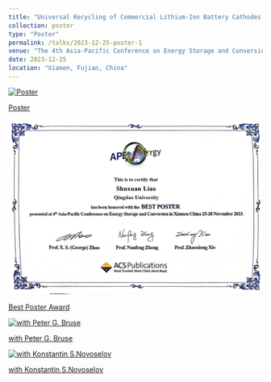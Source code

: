 ```yaml
---
title: "Universal Recycling of Commercial Lithium-Ion Battery Cathodes through Space Charge Construction"
collection: poster
type: "Poster"
permalink: /talks/2023-12-25-poster-1
venue: "The 4th Asia-Pacific Conference on Energy Storage and Conversion"
date: 2023-12-25
location: "Xiamen, Fujian, China"
---
```


[![Poster](/assets/20231225Xiamen/poster-2023.jpg)](/assets/20231225Xiamen/poster-2023.jpg)

[Poster](/assets/20231225Xiamen/poster-2023.jpg)

[![Best Poster Award](/assets/20231225Xiamen/bestposter.jpg)](/assets/20231225Xiamen/bestposter.jpg)

[Best Poster Award](/assets/20231225Xiamen/bestposter.jpg)

[![with Peter G. Bruse](/assets/20231225Xiamen/withpeter.jpg)](/assets/20231225Xiamen/withpeter.jpg)

[with Peter G. Bruse](/assets/20231225Xiamen/withpeter.jpg)

[![with Konstantin S.Novoselov](/assets/20231225Xiamen/p2.jpg)](/assets/20231225Xiamen/p2.jpg)

[with Konstantin S.Novoselov](/assets/20231225Xiamen/p2.jpg)

